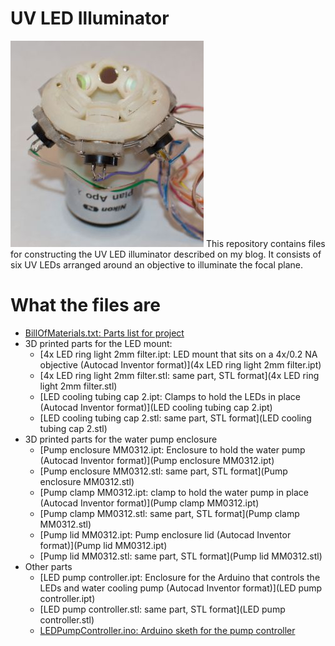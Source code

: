 # UV LED Illuminator
![Image of Illuminator](UV_illuminator_sm.jpg)
This repository contains files for constructing the UV LED illuminator described on my blog. It consists of six UV LEDs arranged around an objective to illuminate the focal plane. 

# What the files are
* [BillOfMaterials.txt: Parts list for project](BillOfMaterials.txt)
* 3D printed parts for the LED mount:
  * [4x LED ring light 2mm filter.ipt: LED mount that sits on a 4x/0.2 NA objective (Autocad Inventor format)](4x LED ring light 2mm filter.ipt)
  * [4x LED ring light 2mm filter.stl: same part, STL format](4x LED ring light 2mm filter.stl)
  * [LED cooling tubing cap 2.ipt: Clamps to hold the LEDs in place (Autocad Inventor format)](LED cooling tubing cap 2.ipt)
  * [LED cooling tubing cap 2.stl: same part, STL format](LED cooling tubing cap 2.stl)
* 3D printed parts for the water pump enclosure
  * [Pump enclosure MM0312.ipt: Enclosure to hold the water pump (Autocad Inventor format)](Pump enclosure MM0312.ipt)
  * [Pump enclosure MM0312.stl: same part, STL format](Pump enclosure MM0312.stl)
  * [Pump clamp MM0312.ipt: clamp to hold the water pump in place (Autocad Inventor format)](Pump clamp MM0312.ipt)
  * [Pump clamp MM0312.stl: same part, STL format](Pump clamp MM0312.stl)
  * [Pump lid MM0312.ipt: Pump enclosure lid (Autocad Inventor format)](Pump lid MM0312.ipt)
  * [Pump lid MM0312.stl: same part, STL format](Pump lid MM0312.stl)
* Other parts
  * [LED pump controller.ipt: Enclosure for the Arduino that controls the LEDs and water cooling pump (Autocad Inventor format)](LED pump controller.ipt)
  * [LED pump controller.stl: same part, STL format](LED pump controller.stl)
  * [LEDPumpController.ino: Arduino sketh for the pump controller](LEDPumpController.ino)
